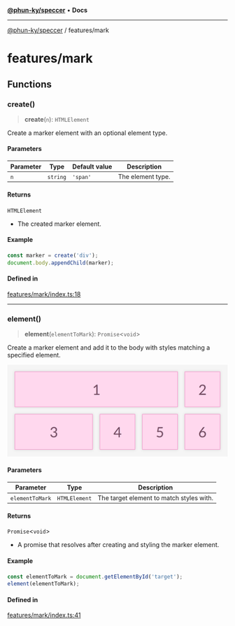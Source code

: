 [**@phun-ky/speccer**](../README.md) • **Docs**

***

[@phun-ky/speccer](../README.md) / features/mark

# features/mark

## Functions

### create()

> **create**(`n`): `HTMLElement`

Create a marker element with an optional element type.

#### Parameters

| Parameter | Type | Default value | Description |
| ------ | ------ | ------ | ------ |
| `n` | `string` | `'span'` | The element type. |

#### Returns

`HTMLElement`

- The created marker element.

#### Example

```typescript
const marker = create('div');
document.body.appendChild(marker);
```

#### Defined in

[features/mark/index.ts:18](https://github.com/phun-ky/speccer/blob/main/src/features/mark/index.ts#L18)

***

### element()

> **element**(`elementToMark`): `Promise`\<`void`\>

Create a marker element and add it to the body with styles matching a specified element.

![mark](https://github.com/phun-ky/speccer/blob/main/public/mark.png?raw=true)

#### Parameters

| Parameter | Type | Description |
| ------ | ------ | ------ |
| `elementToMark` | `HTMLElement` | The target element to match styles with. |

#### Returns

`Promise`\<`void`\>

- A promise that resolves after creating and styling the marker element.

#### Example

```typescript
const elementToMark = document.getElementById('target');
element(elementToMark);
```

#### Defined in

[features/mark/index.ts:41](https://github.com/phun-ky/speccer/blob/main/src/features/mark/index.ts#L41)
